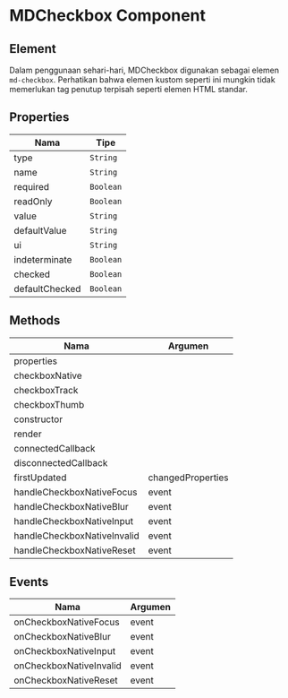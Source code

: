 # MDCheckbox Component

## Element

Dalam penggunaan sehari-hari, MDCheckbox digunakan sebagai elemen `md-checkbox`. Perhatikan bahwa elemen kustom seperti ini mungkin tidak memerlukan tag penutup terpisah seperti elemen HTML standar.

## Properties

| Nama | Tipe |
| --- | --- |
| type | `String` |
| name | `String` |
| required | `Boolean` |
| readOnly | `Boolean` |
| value | `String` |
| defaultValue | `String` |
| ui | `String` |
| indeterminate | `Boolean` |
| checked | `Boolean` |
| defaultChecked | `Boolean` |

## Methods

| Nama | Argumen |
| --- | --- |
| properties |  |
| checkboxNative |  |
| checkboxTrack |  |
| checkboxThumb |  |
| constructor |  |
| render |  |
| connectedCallback |  |
| disconnectedCallback |  |
| firstUpdated | changedProperties |
| handleCheckboxNativeFocus | event |
| handleCheckboxNativeBlur | event |
| handleCheckboxNativeInput | event |
| handleCheckboxNativeInvalid | event |
| handleCheckboxNativeReset | event |

## Events

| Nama | Argumen |
| --- | --- |
| onCheckboxNativeFocus | event |
| onCheckboxNativeBlur | event |
| onCheckboxNativeInput | event |
| onCheckboxNativeInvalid | event |
| onCheckboxNativeReset | event |

